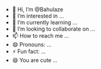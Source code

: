 - 👋 Hi, I’m @Bahulaze
- 👀 I’m interested in ...
- 🌱 I’m currently learning ...
- 💞️ I’m looking to collaborate on ...
- 📫 How to reach me ...
- 😄 Pronouns: ...
- ⚡ Fun fact: ...
- 😄 You are cute ...
<!---
Bahulaze/Bahulaze is a ✨ special ✨ repository because its `README.md` (this file) appears on your GitHub profile.
You can click the Preview link to take a look at your changes.
--->
